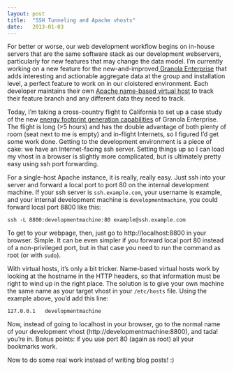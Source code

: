 ```yaml
---
layout: post
title:  "SSH Tunneling and Apache vhosts"
date:   2013-01-03
---
```



For better or worse, our web development workflow begins on in-house servers that are the same software stack as our development webservers, particularly for new features that may change the data model. I&#8217;m currently working on a new feature for the new-and-improved[ Granola Enterprise](http://grano.la) that adds interesting and actionable aggregate data at the group and installation level, a perfect feature to work on in our cloistered environment. Each developer maintains their own [Apache name-based virtual host](http://httpd.apache.org/docs/2.2/vhosts/name-based.html) to track their feature branch and any different data they need to track.

Today, I&#8217;m taking a cross-country flight to California to set up a case study of the new [energy footprint generation capabilities](http://grano.la/software/benefits.php#nav-granola-enterprise) of Granola Enterprise. The flight is long (>5 hours) and has the double advantage of both plenty of room (seat next to me is empty) and in-flight Internets, so I figured I&#8217;d get some work done. Getting to the development environment is a piece of cake: we have an Internet-facing ssh server. Setting things up so I can load my vhost in a browser is slightly more complicated, but is ultimately pretty easy using ssh port forwarding.

For a single-host Apache instance, it is really, really easy. Just ssh into your server and forward a local port to port 80 on the internal development machine. If your ssh server is `ssh.example.com`, your username is example, and your internal development machine is `developmentmachine`, you could forward local port 8800 like this:

    ssh -L 8800:developmentmachine:80 example@ssh.example.com

To get to your webpage, then, just go to http://localhost:8800 in your browser. Simple. It can be even simpler if you forward local port 80 instead of a non-privileged port, but in that case you need to run the command as root (or with `sudo`).

With virtual hosts, it&#8217;s only a bit tricker. Name-based virtual hosts work by looking at the hostname in the HTTP headers, so that information must be right to wind up in the right place. The solution is to give your own machine the same name as your target vhost in your `/etc/hosts` file. Using the example above, you&#8217;d add this line:

    127.0.0.1   developmentmachine

Now, instead of going to localhost in your browser, go to the normal name of your development vhost (http://developmentmachine:8800), and tada! you&#8217;re in. Bonus points: if you use port 80 (again as root) all your bookmarks work.

Now to do some real work instead of writing blog posts! :)

